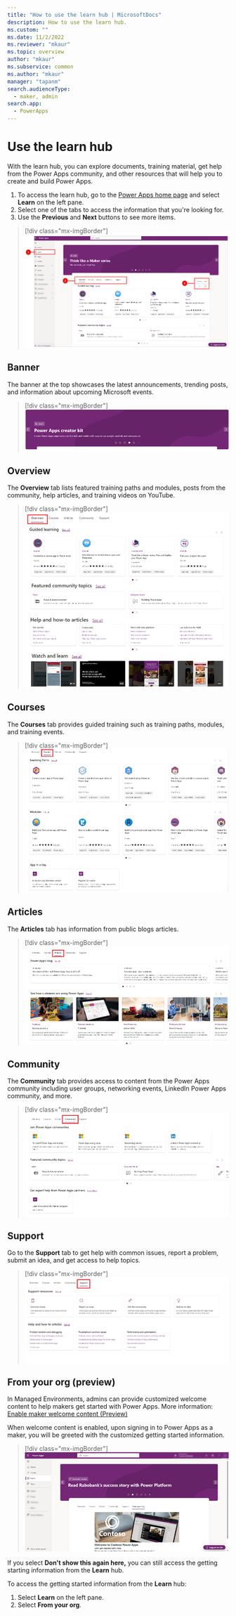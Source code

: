 ```yaml
---
title: "How to use the learn hub | MicrosoftDocs"
description: How to use the learn hub. 
ms.custom: ""
ms.date: 11/2/2022
ms.reviewer: "mkaur"
ms.topic: overview
author: "mkaur"
ms.subservice: common
ms.author: "mkaur"
manager: "tapanm"
search.audienceType: 
  - maker, admin
search.app: 
  - PowerApps
---
```


# Use the learn hub

With the learn hub, you can explore documents, training material, get help from the Power Apps community, and other resources that will help you to create and build Power Apps.

1. To access the learn hub, go to the [Power Apps home page](https://make.powerapps.com) and select **Learn** on the left pane. 
2. Select one of the tabs to access the information that you're looking for.
3. Use the **Previous** and **Next** buttons to see more items. 

> [!div class="mx-imgBorder"] 
> ![How to use the learning hub.](media/learn/learn-hub.png "How to use the learning hub") 


## Banner

The banner at the top showcases the latest announcements, trending posts, and information about upcoming Microsoft events. 

> [!div class="mx-imgBorder"] 
> ![Banner for the learning hub.](media/learn/learn-banner.png "Banner for learning hub") 

## Overview

The **Overview** tab lists featured training paths and modules, posts from the community, help articles, and training videos on YouTube.

> [!div class="mx-imgBorder"] 
> ![Overview tab.](media/learn/overview-tab.png "Overview tab") 

## Courses

The **Courses** tab provides guided training such as training paths, modules, and training events.

> [!div class="mx-imgBorder"] 
> ![Courses tab.](media/learn/learn-courses.png "Courses tab") 

## Articles

The **Articles** tab has information from public blogs articles.

> [!div class="mx-imgBorder"] 
> ![Articles tab.](media/learn/learn-articles.png "Articles tab") 


## Community

The **Community** tab provides access to content from the Power Apps community including user groups, networking events, LinkedIn Power Apps community, and more. 

> [!div class="mx-imgBorder"] 
> ![Community tab.](media/learn/learn-community.png "Community tab") 

## Support

Go to the **Support** tab to get help with common issues, report a problem, submit an idea, and get access to help topics.

> [!div class="mx-imgBorder"] 
> ![Support tab.](media/learn/learn-support.png "Support tab") 

## From your org (preview)

In Managed Environments, admins can provide customized welcome content to help makers get started with Power Apps. More information: [Enable maker welcome content (Preview)](/power-platform/admin/welcome-content)

When welcome content is enabled, upon signing in to Power Apps as a maker, you will be greeted with the customized getting started information.
  
> [!div class="mx-imgBorder"] 
> ![Maker welcome screen.](media/learn/maker-welcome-4.png "Maker welcome screen") 

If you select **Don't show this again here,** you can still access the getting starting information from the **Learn** hub.

To access the getting started information from the **Learn** hub:

1. Select **Learn** on the left pane.
2. Select **From your org**.

 

 
